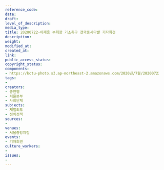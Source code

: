 ```yaml
---
reference_code: 
date: 
draft: 
level_of_description: 
media_type: 
title: 20200722-이재용 부회장 기소촉구 전국동시다발 기자회견
description: 
weight: 
modified_at: 
created_at: 
link: 
public_access_status: 
copyright_status: 
components:
- https://kctu-photo.s3.ap-northeast-2.amazonaws.com/2020년/7월/20200722-이재용+부회장+기소촉구+전국동시다발+기자회견/_W5D0016.jpg
tags:
- 
creators:
- 총연맹
- 서울본부
- 사회단체
subjects:
- 재벌외투
- 정치정책
sources:
- 
venues:
- 서울중앙지검
events:
- 기자회견
culture_workers:
- 
issues:
- 
---
```

